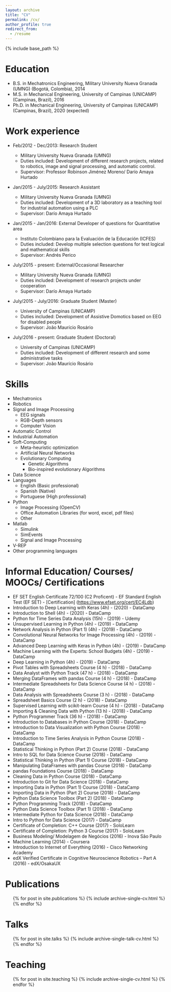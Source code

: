```yaml
---
layout: archive
title: "CV"
permalink: /cv/
author_profile: true
redirect_from:
  - /resume
---
```


{% include base_path %}

Education
======
* B.S. in Mechatronics Engineering, Military University Nueva Granada (UMNG) (Bogotá, Colombia), 2014
* M.S. in Mechanical Engineering, University of Campinas (UNICAMP) (Campinas, Brazil), 2016
* Ph.D. in Mechanical Engineering, University of Campinas (UNICAMP) (Campinas, Brazil), 2020 (expected)

Work experience
======
* Feb/2012 - Dec/2013: Research Student
  * Military University Nueva Granada (UMNG)
  * Duties included: Development of different research projects, related to robotics, image and signal processing, and automatic control.
  * Supervisor: Professor Robinson Jiménez Moreno/ Darío Amaya Hurtado

* Jan/2015 - July/2015: Research Assistant
  * Military University Nueva Granada (UMNG)
  * Duties included: Development of a 3D laboratory as a teaching tool for industrial automation using a PLC
  * Supervisor: Darío Amaya Hurtado
 
* Jan/2015 - Jan/2016: External Developer of questions for Quantitative area 
  * Instituto Colombiano para la Evaluación de la Educación (ICFES)
  * Duties included: Develop multiple selection questions for test logical and mathematical skills
  * Supervisor: Andrés Perico

* July/2015 - present: External/Occasional Researcher
  * Military University Nueva Granada (UMNG)
  * Duties included: Development of research projects under cooperation
  * Supervisor: Darío Amaya Hurtado
  
* July/2015 - July/2016: Graduate Student (Master)
  * University of Campinas (UNICAMP)
  * Duties included: Development of Assistive Domotics based on EEG for disabled people
  * Supervisor: João Maurício Rosário
  
* July/2016 - present: Graduate Student (Doctoral)
  * University of Campinas (UNICAMP)
  * Duties included: Development of different research and some administrative tasks
  * Supervisor: João Maurício Rosário
  
Skills
======
* Mechatronics
* Robotics
* Signal and Image Processing 
	* EEG signals
	* RGB-Depth sensors
	* Computer Vision
* Automatic Control
* Industrial Automation
* Soft-Computing
	* Meta-heuristic optimization
	* Artificial Neural Networks
	* Evolutionary Computing
		* Genetic Algorithms
		* Bio-inspired evolutionary Algorithms
* Data Science
* Languages
	* English (Basic professional)
	* Spanish (Native)
	* Portuguese (High professional)
* Python
	* Image Processing (OpenCV)
	* Office Automation Libraries (for word, excel, pdf files)
	* Other
* Matlab
	* Simulink
	* SimEvents
	* Signal and Image Processing
* V-REP
* Other programming languages

Informal Education/ Courses/ MOOCs/ Certifications
======
* EF SET English Certificate 72/100 (C2 Proficent) - EF Standard English Test (EF SET) - [Certification] (https://www.efset.org/cert/EC4Ldb)
* Introduction to Deep Learning with Keras (4h) - (2020) - DataCamp
* Introduction to Shell (4h) - (2020) - DataCamp
* Python for Time Series Data Analysis (15h) - (2019) - Udemy 
* Unsupervised Learning in Python (4h) - (2019) - DataCamp
* Network Analysis in Python (Part 1) (4h) - (2019) - DataCamp
* Convolutional Neural Networks for Image Processing (4h) - (2019) - DataCamp
* Advanced Deep Learning with Keras in Python (4h) - (2019) - DataCamp
* Machine Learning with the Experts: School Budgets (4h) - (2019) - DataCamp
* Deep Learning in Python (4h) - (2019) - DataCamp
* Pivot Tables with Spreadsheets Course (4 h) - (2018) - DataCamp 
* Data Analyst with Python Track (47 h) - (2018) - DataCamp
* Merging DataFrames with pandas Course (4 h) - (2018) - DataCamp
* Intermediate Spreadsheets for Data Science Course (4 h) - (2018) - DataCamp
* Data Analysis with Spreadsheets Course (3 h)  - (2018) - DataCamp
* Spreadsheet Basics Course (2 h) - (2018) - DataCamp
* Supervised Learning with scikit-learn Course (4 h) - (2018) - DataCamp
* Importing & Cleaning Data with Python  (13 h) - (2018) - DataCamp
* Python Programmer Track (36 h) - (2018) - DataCamp 
* Introduction to Databases in Python Course (2018) - DataCamp
* Introduction to Data Visualization with Python Course (2018) - DataCamp
* Introduction to Time Series Analysis in Python Course (2018) - DataCamp
* Statistical Thinking in Python (Part 2) Course (2018) - DataCamp
* Intro to SQL for Data Science Course (2018) - DataCamp
* Statistical Thinking in Python (Part 1) Course (2018) - DataCamp
* Manipulating DataFrames with pandas Course (2018) - DataCamp
* pandas Foundations Course (2018) - DataCamp
* Cleaning Data in Python Course (2018) - DataCamp
* Introduction to Git for Data Science (2018) - DataCamp
* Importing Data in Python (Part 1) Course (2018) - DataCamp
* Importing Data in Python (Part 2) Course (2018) - DataCamp
* Python Data Science Toolbox (Part 2) (2018) - DataCamp
* Python Programming Track (2018) - DataCamp
* Python Data Science Toolbox (Part 1) (2018) - DataCamp
* Intermediate Python for Data Science (2018) - DataCamp
* Intro to Python for Data Science (2017) - DataCamp
* Certificate of Completion: C++ Course (2017) - SoloLearn
* Certificate of Completion: Python 3 Course (2017) - SoloLearn
* Business Modeling/ Modelagem de Negócios (2016) - Inova São Paulo
* Machine Learning (2014) - Coursera
* Introduction to Internet of Everything (2016) - Cisco Networking Academy
* edX Verified Certificate in Cognitive Neuroscience Robotics – Part A (2016) - edX/OsakaUX

Publications
======
  <ul>{% for post in site.publications %}
    {% include archive-single-cv.html %}
  {% endfor %}</ul>
  
Talks
======
  <ul>{% for post in site.talks %}
    {% include archive-single-talk-cv.html %}
  {% endfor %}</ul>
  
Teaching
======
  <ul>{% for post in site.teaching %}
    {% include archive-single-cv.html %}
  {% endfor %}</ul>
  

